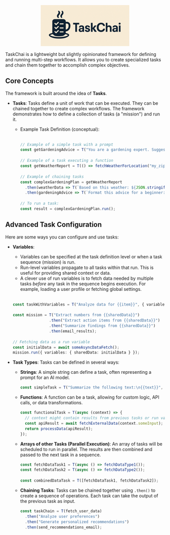 <p align="center"><img src="./TaskChai.png" width="280px" alt="TaskChai Framework" /></p>

TaskChai is a lightweight but slightly opinionated framework for defining and running multi-step workflows. It allows you to create specialized tasks and chain them together to accomplish complex objectives.

## Core Concepts

The framework is built around the idea of **Tasks**.

*   **Tasks**: Tasks define a unit of work that can be executed. They can be chained together to create complex workflows. The framework demonstrates how to define a collection of tasks (a "mission") and run it.

    *   Example Task Definition (conceptual):
        ```typescript

        // Example of a simple task with a prompt
        const getGardeningAdvice = T("You are a gardening expert. Suggest a watering schedule for tomatoes in a sunny location.");

        // Example of a task executing a function
        const getWeatherReport = T(() => fetchWeatherForLocation("my_zip_code"));

        // Example of chaining tasks
        const complexGardeningPlan = getWeatherReport
          .then(weatherData => T(`Based on this weather: ${JSON.stringify(weatherData)}, advise on tomato care.`))
          .then(gardeningAdvice => T(`Format this advice for a beginner: ${gardeningAdvice}`));

        // To run a task:
        const result = complexGardeningPlan.run();
        ```

## Advanced Task Configuration

Here are some ways you can configure and use tasks:

*   **Variables**:
    *   Variables can be specified at the task definition level or when a task sequence (mission) is run.
    *   Run-level variables propagate to all tasks within that run. This is useful for providing shared context or data.
    *   A clever use of run variables is to fetch data needed by multiple tasks *before* any task in the sequence begins execution. For example, loading a user profile or fetching global settings.

    ```typescript

    const taskWithVariables = T("Analyze data for {{item}}", { variables: { item: "Product A" } });

    const mission = T("Extract numbers from {{sharedData}}")
                    .then("Extract action items from {{sharedData}}")
                    .then("Summarize findings from {{sharedData}}")
                    .then(email_results);
    
    // Fetching data as a run variable
    const initialData = await someAsyncDataFetch();
    mission.run({ variables: { sharedData: initialData } });
    ```

*   **Task Types**: Tasks can be defined in several ways:
    *   **Strings**: A simple string can define a task, often representing a prompt for an AI model.
        ```typescript
        const simpleTask = T("Summarize the following text:\n{{text}}", { variables: { text: "Long article content here..." } });
        ```
    *   **Functions**: A function can be a task, allowing for custom logic, API calls, or data transformations.
        ```typescript
        const functionalTask = T(async (context) => {
          // context might contain results from previous tasks or run variables
          const apiResult = await fetchExternalData(context.someInput);
          return processData(apiResult);
        });
        ```
    *   **Arrays of other Tasks (Parallel Execution)**: An array of tasks will be scheduled to run in parallel. The results are then combined and passed to the next task in a sequence.
        ```typescript
        const fetchDataTask1 = T(async () => fetchDataType1());
        const fetchDataTask2 = T(async () => fetchDataType2());

        const combinedDataTask = T([fetchDataTask1, fetchDataTask2]);
        ```
    *  **Chaining Tasks**: Tasks can be chained together using `.then()` to create a sequence of operations. Each task can take the output of the previous task as input.
        ```typescript
        const taskChain = T(fetch_user_data)
          .then("Analyze user preferences")
          .then("Generate personalized recommendations")
          .then(send_recommendations_email);
        ```
